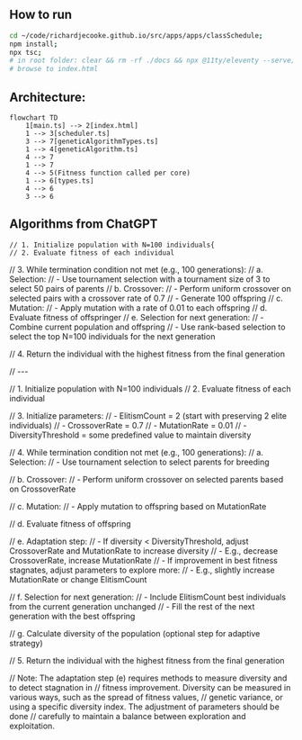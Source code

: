 ## How to run

```sh
cd ~/code/richardjecooke.github.io/src/apps/apps/classSchedule;
npm install;
npx tsc;
# in root folder: clear && rm -rf ./docs && npx @11ty/eleventy --serve;
# browse to index.html
```

## Architecture:

```mermaid
flowchart TD
    1[main.ts] --> 2[index.html]
    1 --> 3[scheduler.ts]
    3 --> 7[geneticAlgorithmTypes.ts]
    1 --> 4[geneticAlgorithm.ts]
    4 --> 7
    1 --> 7
    4 --> 5(Fitness function called per core)
    1 --> 6[types.ts]
    4 --> 6
    3 --> 6
```

## Algorithms from ChatGPT

    // 1. Initialize population with N=100 individuals{
    // 2. Evaluate fitness of each individual

// 3. While termination condition not met (e.g., 100 generations):
//     a. Selection:
//         - Use tournament selection with a tournament size of 3 to select 50 pairs of parents
//     b. Crossover:
//         - Perform uniform crossover on selected pairs with a crossover rate of 0.7
//         - Generate 100 offspring
//     c. Mutation:
//         - Apply mutation with a rate of 0.01 to each offspring
//     d. Evaluate fitness of offspringer
//     e. Selection for next generation:
//         - Combine current population and offspring
//         - Use rank-based selection to select the top N=100 individuals for the next generation

// 4. Return the individual with the highest fitness from the final generation

// ---

// 1. Initialize population with N=100 individuals
// 2. Evaluate fitness of each individual

// 3. Initialize parameters:
//     - ElitismCount = 2 (start with preserving 2 elite individuals)
//     - CrossoverRate = 0.7
//     - MutationRate = 0.01
//     - DiversityThreshold = some predefined value to maintain diversity

// 4. While termination condition not met (e.g., 100 generations):
//     a. Selection:
//         - Use tournament selection to select parents for breeding

//     b. Crossover:
//         - Perform uniform crossover on selected parents based on CrossoverRate

//     c. Mutation:
//         - Apply mutation to offspring based on MutationRate

//     d. Evaluate fitness of offspring

//     e. Adaptation step:
//         - If diversity < DiversityThreshold, adjust CrossoverRate and MutationRate to increase diversity
//             - E.g., decrease CrossoverRate, increase MutationRate
//         - If improvement in best fitness stagnates, adjust parameters to explore more:
//             - E.g., slightly increase MutationRate or change ElitismCount

//     f. Selection for next generation:
//         - Include ElitismCount best individuals from the current generation unchanged
//         - Fill the rest of the next generation with the best offspring

//     g. Calculate diversity of the population (optional step for adaptive strategy)

// 5. Return the individual with the highest fitness from the final generation

// Note: The adaptation step (e) requires methods to measure diversity and to detect stagnation in
// fitness improvement. Diversity can be measured in various ways, such as the spread of fitness values,
// genetic variance, or using a specific diversity index. The adjustment of parameters should be done
// carefully to maintain a balance between exploration and exploitation.
